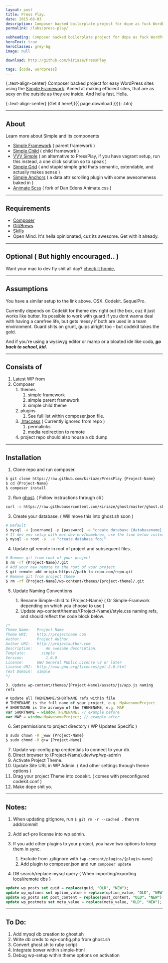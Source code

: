 ```yaml
---
layout: post
title: Press Play.
date: 2015-08-03
description: Composer backed boilerplate project for dope as fuck WordPress sites.
permalink: /labs/press-play/

subheading: Composer backed boilerplate project for dope as fuck WordPress sites.
heroText: true
heroClasses: grey-bg
image: null

download: http://github.com/kiriaze/PressPlay

tags: [code, wordpress]
---
```


{:.text-align-center}
Composer backed project for easy WordPress sites using the [Simple Framework](http://github.com/kiriaze/simple-framework). Aimed at making efficient sites, that are as sexy on the outside as they are inside. And hella fast. Hella.

{:.text-align-center}
[Get it here!]({{ page.download }}){: .btn}

---

## About
Learn more about Simple and its components

- [Simple Framework](https://github.com/kiriaze/simple-framework) ( parent framework )
- [Simple Child](https://github.com/kiriaze/simple-child) ( child framework )
- [VVV Simple](https://github.com/kiriaze/vvv-simple) ( an alternative to PressPlay, if you have vagrant setup, run this instead, a one click solution so to speak )
- [Simple Grid](https://github.com/kiriaze/Simple-Grid) ( and stupid simple grid thats semantic, extendable, and actually makes sense )
- [Simple Anchors](https://github.com/kiriaze/SimpleAnchors) ( a data attr scrolling plugin with some awesomeness baked in )
- [Animate Scss](https://github.com/kiriaze/animate.scss) ( fork of Dan Edens Animate.css )

---

## Requirements
- [Composer](http://getcomposer.org/)
- [Git/Brews](http://brew.sh/)
- [Skills](http://bringvictory.com/)
- Open Mind. It's hella opinionated, cuz its awesome. Get with it already.

---

## Optional ( But highly encouraged.. )
Want your mac to dev fly shit all day? [check it homie.](https://github.com/kiriaze/mac-dev-env)

---

## Assumptions

You have a similar setup to the link above. OSX. Codekit. SequelPro.

Currently depends on Codekit for theme dev right out the box, cuz it just works like butter. Its possible to work with guard if you dont wanna deal with having a carefree life, but gets messy if both are used in a team environment. Guard shits on grunt, gulps alright too - but codekit takes the gold.

And if you're using a wysiwyg editor or mamp or a bloated ide like coda, **_go back to school, kid._**

---

## Consists of

1. Latest WP from
2. Composer
	1. themes
		1. simple framework
		2. simple parent framework
		3. simple child theme
	2. plugins
		1. See full list within composer.json file.
	3. [.htaccess](https://gist.github.com/kiriaze/89799d8a31a8084920bc) ( Currently ignored from repo )
		1. permalinks
		2. media redirection to remote
	4. project repo should also house a db dump

---

## Installation

1. Clone repo and run composer.

~~~ bash
$ git clone https://raw.github.com/kiriaze/PressPlay {Project-Name}
$ cd {Project-Name}
$ composer install
~~~

2. Run [ghost](https://github.com/kiriaze/ghost). ( Follow instructions through cli )

~~~ bash
curl -s https://raw.githubusercontent.com/kiriaze/ghost/master/ghost.sh > /tmp; bash /tmp/ghost
~~~

3. Create your database. ( Will move this into ghost.sh soon )

~~~ bash
# Default
$ mysql -u {username} -p {password} -e "create database {databasename};"
# If dev env setup with mac-dev-env/homebrew, use the line below instead
$ mysql -u root -p  -e "create database foo;"
~~~

4. Update git remote in root of project and subsequent files.

~~~ bash
# Remove git from root of your project
$ rm -rf {Project-Name}/.git
# Add your new remote to the root of your project
$ git remote add origin https://path-to-repo.com/repo.git
# Remove git from project theme
$ rm -rf {Project-Name}/wp-content/themes/{project-theme}/.git
~~~

5. Update Naming Conventions

	1. Rename Simple-child to {Project-Name} ( Or Simple-Framwork depending on which you choose to use )
	2. Update wp-content/themes/{Project-Name}/style.css naming refs, and should reflect the code block below.

~~~ css
/*
Theme Name:   Project Name
Theme URI:    http://projectname.com
Author:       Project Author
Author URI:   http://projectauthor.com
Description:      An awesome description.
Template:       simple
Version:          1.0.0
License:      GNU General Public License v2 or later
License URI:  http://www.gnu.org/licenses/gpl-2.0.html
Text Domain:  simple
*/
~~~

	3. Update wp-content/themes/{Project-Name}/assets/js/app.js naming refs

~~~ js
# Update all THEMENAME/SHORTNAME refs within file
# THEMENAME is the full name of your project, e.g. MyAwesomeProject
# SHORTNAME is the acronym of the THEMENAME, e.g. MAP
var SHORTNAME = window.THEMENAME; // example before
var MAP = window.MyAwesomeProject; // example after
~~~

6. Set permissions to project directory ( WP Updates Specific )

~~~ bash
$ sudo chown -R _www {Project-Name}
$ sudo chmod -R g+w {Project-Name}
~~~

7. Update wp-config.php credentials to connect to your db.
8. Direct browser to {Project-Name}.dev/wp/wp-admin
9. Activate Project Theme.
10. Update Site URL in WP Admin. ( And other settings through theme options )
11. Drag your project Theme into codekit. ( comes with preconfigured codekit.conf )
12. Make dope shit yo.

---

## Notes:

1. When updating gitignore, run `$ git rm -r --cached .` then re add/commit
2. Add acf-pro license into wp admin.
3. If you add other plugins to your project, you have two options to keep them in sync.

	1. Exclude from .gitignore with `!wp-content/plugins/{plugin-name}`
	2. Add plugin to composer.json and run `composer update`

4. DB search/replace mysql query { When importing/exporting local/remote dbs }

~~~ sql
update wp_posts set guid = replace(guid, "OLD", "NEW");
update wp_options set option_value = replace(option_value, "OLD", "NEW");
update wp_posts set post_content = replace(post_content, "OLD", "NEW");
update wp_postmeta set meta_value = replace(meta_value, "OLD", "NEW");
~~~

---

## To Do:

1. Add mysql db creation to ghost.sh
2. Write db creds to wp-config.php from ghost.sh
3. Convert ghost.sh to ruby script
4. Integrate bower within simple-html
5. Debug wp-setup within theme options on activation
